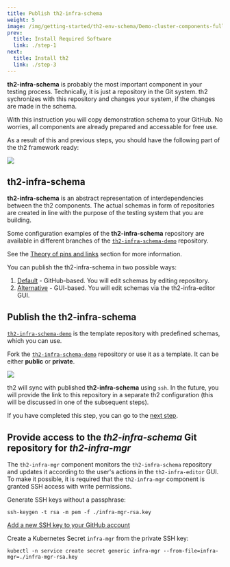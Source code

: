 ```yaml
---
title: Publish th2-infra-schema
weight: 5
image: /img/getting-started/th2-env-schema/Demo-cluster-components-full-schema.drawio.png
prev:
  title: Install Required Software
  link: ./step-1
next:
  title: Install th2
  link: ./step-3
---
```


<custom-stepper :steps="6" :step="2" > </custom-stepper>

**th2-infra-schema** is probably the most important component in your testing process. 
Technically, it is just a repository in the Git system. th2 sychronizes with this repository
and changes your system, if the changes are made in the schema. 

With this instruction you will copy demonstration schema to your GitHub. No worries, all components are already prepared and accessable for free use.

<!--more-->

As a result of this and previous steps, you should have the following part of the th2
framework ready:

![](/img/getting-started/th2-env-schema/Demo-cluster-components-2-final.drawio.png)

## th2-infra-schema

**th2-infra-schema** is an abstract representation of interdependencies between the th2 components.
The actual schemas in form of repositories are created in line with the purpose of the testing system that you are building.

Some configuration examples of the **th2-infra-schema** repository are available in different branches of the
[`th2-infra-schema-demo`](https://github.com/th2-net/th2-infra-schema-demo/tree/master) repository.

See the [Theory of pins and links](https://th2-docs.herokuapp.com/1-5-4/fundamentals/pins-and-links)
section for more information.

You can publish the th2-infra-schema in two possible ways:
1. [Default](#default-publish-th2-infra-schema-to-create-a-th2-environment-by-editing-repository) - GitHub-based. You will edit schemas by editing repository.
2. [Alternative](#alternative-publish-th2-infra-schema-to-create-a-th2-environment-via-a-th2-gui) - GUI-based. You will edit schemas via the th2-infra-editor GUI.

## Publish the th2-infra-schema

[`th2-infra-schema-demo`](https://github.com/th2-net/th2-infra-schema-demo/tree/master)
is the template repository with predefined schemas, which you can use.

Fork the [`th2-infra-schema-demo`](https://github.com/th2-net/th2-infra-schema-demo/tree/master)
repository or use it as a template. It can be either **public** or **private**.

![](/img/getting-started/th2-infra-schema/git-based/clone-th2-infra-schema-demo.png)

<notice info >

th2 will sync with published **th2-infra-schema** using `ssh`.
In the future, you will provide the link to this repository in a separate th2 configuration
(this will be discussed in one of the subsequent steps).

</notice >

If you have completed this step, you can go to the [next step](../set-up-cluster).

## Provide access to the _th2-infra-schema_ Git repository for _th2-infra-mgr_

The `th2-infra-mgr` component monitors the `th2-infra-schema` repository and updates it
according to the user's actions in the `th2-infra-editor` GUI. To make it possible,
it is required that the `th2-infra-mgr` component is granted SSH access with write permissions.

Generate SSH keys without a passphrase:

```shell
ssh-keygen -t rsa -m pem -f ./infra-mgr-rsa.key
```

[Add a new SSH key to your GitHub account](https://docs.github.com/en/free-pro-team@latest/github/authenticating-to-github/adding-a-new-ssh-key-to-your-github-account)

Create a Kubernetes Secret `infra-mgr` from the private SSH key:

```shell
kubectl -n service create secret generic infra-mgr --from-file=infra-mgr=./infra-mgr-rsa.key
```